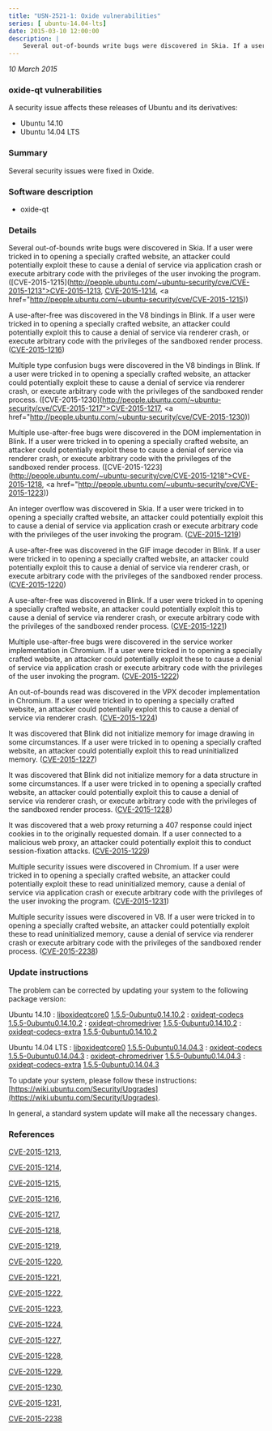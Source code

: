 ```yaml
---
title: "USN-2521-1: Oxide vulnerabilities"
series: [ ubuntu-14.04-lts]
date: 2015-03-10 12:00:00
description: |
    Several out-of-bounds write bugs were discovered in Skia. If a user were tricked in to opening a specially crafted website, an attacker could potentially exploit these to cause a denial of service via application crash or execute arbitrary code with the privileges of the user invoking the program. ([CVE-2015-1215](http://people.ubuntu.com/~ubuntu-security/cve/CVE-2015-1213">CVE-2015-1213</a>, <a href="http://people.ubuntu.com/~ubuntu-security/cve/CVE-2015-1214">CVE-2015-1214</a>, <a href="http://people.ubuntu.com/~ubuntu-security/cve/CVE-2015-1215))
--- 
```

 
 

*10 March 2015*

### oxide-qt vulnerabilities

A security issue affects these releases of Ubuntu and its derivatives:

* Ubuntu 14.10
* Ubuntu 14.04 LTS

### Summary

Several security issues were fixed in Oxide. 

### Software description

* oxide-qt 

### Details

Several out-of-bounds write bugs were discovered in Skia. If a user were tricked in to opening a specially crafted website, an attacker could potentially exploit these to cause a denial of service via application crash or execute arbitrary code with the privileges of the user invoking the program. ([CVE-2015-1215](http://people.ubuntu.com/~ubuntu-security/cve/CVE-2015-1213">CVE-2015-1213</a>, <a href="http://people.ubuntu.com/~ubuntu-security/cve/CVE-2015-1214">CVE-2015-1214</a>, <a href="http://people.ubuntu.com/~ubuntu-security/cve/CVE-2015-1215))

A use-after-free was discovered in the V8 bindings in Blink. If a user were tricked in to opening a specially crafted website, an attacker could potentially exploit this to cause a denial of service via renderer crash, or execute arbitrary code with the privileges of the sandboxed render process. ([CVE-2015-1216](http://people.ubuntu.com/~ubuntu-security/cve/CVE-2015-1216))

Multiple type confusion bugs were discovered in the V8 bindings in Blink. If a user were tricked in to opening a specially crafted website, an attacker could potentially exploit these to cause a denial of service via renderer crash, or execute arbitrary code with the privileges of the sandboxed render process. ([CVE-2015-1230](http://people.ubuntu.com/~ubuntu-security/cve/CVE-2015-1217">CVE-2015-1217</a>, <a href="http://people.ubuntu.com/~ubuntu-security/cve/CVE-2015-1230))

Multiple use-after-free bugs were discovered in the DOM implementation in Blink. If a user were tricked in to opening a specially crafted website, an attacker could potentially exploit these to cause a denial of service via renderer crash, or execute arbitrary code with the privileges of the sandboxed render process. ([CVE-2015-1223](http://people.ubuntu.com/~ubuntu-security/cve/CVE-2015-1218">CVE-2015-1218</a>, <a href="http://people.ubuntu.com/~ubuntu-security/cve/CVE-2015-1223))

An integer overflow was discovered in Skia. If a user were tricked in to opening a specially crafted website, an attacker could potentially exploit this to cause a denial of service via application crash or execute arbitrary code with the privileges of the user invoking the program. ([CVE-2015-1219](http://people.ubuntu.com/~ubuntu-security/cve/CVE-2015-1219))

A use-after-free was discovered in the GIF image decoder in Blink. If a user were tricked in to opening a specially crafted website, an attacker could potentially exploit this to cause a denial of service via renderer crash, or execute arbitrary code with the privileges of the sandboxed render process. ([CVE-2015-1220](http://people.ubuntu.com/~ubuntu-security/cve/CVE-2015-1220))

A use-after-free was discovered in Blink. If a user were tricked in to opening a specially crafted website, an attacker could potentially exploit this to cause a denial of service via renderer crash, or execute arbitrary code with the privileges of the sandboxed render process. ([CVE-2015-1221](http://people.ubuntu.com/~ubuntu-security/cve/CVE-2015-1221))

Multiple use-after-free bugs were discovered in the service worker implementation in Chromium. If a user were tricked in to opening a specially crafted website, an attacker could potentially exploit these to cause a denial of service via application crash or execute arbitrary code with the privileges of the user invoking the program. ([CVE-2015-1222](http://people.ubuntu.com/~ubuntu-security/cve/CVE-2015-1222))

An out-of-bounds read was discovered in the VPX decoder implementation in Chromium. If a user were tricked in to opening a specially crafted website, an attacker could potentially exploit this to cause a denial of service via renderer crash. ([CVE-2015-1224](http://people.ubuntu.com/~ubuntu-security/cve/CVE-2015-1224))

It was discovered that Blink did not initialize memory for image drawing in some circumstances. If a user were tricked in to opening a specially crafted website, an attacker could potentially exploit this to read uninitialized memory. ([CVE-2015-1227](http://people.ubuntu.com/~ubuntu-security/cve/CVE-2015-1227))

It was discovered that Blink did not initialize memory for a data structure in some circumstances. If a user were tricked in to opening a specially crafted website, an attacker could potentially exploit this to cause a denial of service via renderer crash, or execute arbitrary code with the privileges of the sandboxed render process. ([CVE-2015-1228](http://people.ubuntu.com/~ubuntu-security/cve/CVE-2015-1228))

It was discovered that a web proxy returning a 407 response could inject cookies in to the originally requested domain. If a user connected to a malicious web proxy, an attacker could potentially exploit this to conduct session-fixation attacks. ([CVE-2015-1229](http://people.ubuntu.com/~ubuntu-security/cve/CVE-2015-1229))

Multiple security issues were discovered in Chromium. If a user were tricked in to opening a specially crafted website, an attacker could potentially exploit these to read uninitialized memory, cause a denial of service via application crash or execute arbitrary code with the privileges of the user invoking the program. ([CVE-2015-1231](http://people.ubuntu.com/~ubuntu-security/cve/CVE-2015-1231))

Multiple security issues were discovered in V8. If a user were tricked in to opening a specially crafted website, an attacker could potentially exploit these to read uninitialized memory, cause a denial of service via renderer crash or execute arbitrary code with the privileges of the sandboxed render process. ([CVE-2015-2238](http://people.ubuntu.com/~ubuntu-security/cve/CVE-2015-2238)) 

### Update instructions

The problem can be corrected by updating your system to the following package version:

Ubuntu 14.10
 : [liboxideqtcore0](https://launchpad.net/ubuntu/+source/oxide-qt) <span> [1.5.5-0ubuntu0.14.10.2](https://launchpad.net/ubuntu/+source/oxide-qt/1.5.5-0ubuntu0.14.10.2) </span> 
 : [oxideqt-codecs](https://launchpad.net/ubuntu/+source/oxide-qt) <span> [1.5.5-0ubuntu0.14.10.2](https://launchpad.net/ubuntu/+source/oxide-qt/1.5.5-0ubuntu0.14.10.2) </span> 
 : [oxideqt-chromedriver](https://launchpad.net/ubuntu/+source/oxide-qt) <span> [1.5.5-0ubuntu0.14.10.2](https://launchpad.net/ubuntu/+source/oxide-qt/1.5.5-0ubuntu0.14.10.2) </span> 
 : [oxideqt-codecs-extra](https://launchpad.net/ubuntu/+source/oxide-qt) <span> [1.5.5-0ubuntu0.14.10.2](https://launchpad.net/ubuntu/+source/oxide-qt/1.5.5-0ubuntu0.14.10.2) </span> 

Ubuntu 14.04 LTS
 : [liboxideqtcore0](https://launchpad.net/ubuntu/+source/oxide-qt) <span> [1.5.5-0ubuntu0.14.04.3](https://launchpad.net/ubuntu/+source/oxide-qt/1.5.5-0ubuntu0.14.04.3) </span> 
 : [oxideqt-codecs](https://launchpad.net/ubuntu/+source/oxide-qt) <span> [1.5.5-0ubuntu0.14.04.3](https://launchpad.net/ubuntu/+source/oxide-qt/1.5.5-0ubuntu0.14.04.3) </span> 
 : [oxideqt-chromedriver](https://launchpad.net/ubuntu/+source/oxide-qt) <span> [1.5.5-0ubuntu0.14.04.3](https://launchpad.net/ubuntu/+source/oxide-qt/1.5.5-0ubuntu0.14.04.3) </span> 
 : [oxideqt-codecs-extra](https://launchpad.net/ubuntu/+source/oxide-qt) <span> [1.5.5-0ubuntu0.14.04.3](https://launchpad.net/ubuntu/+source/oxide-qt/1.5.5-0ubuntu0.14.04.3) </span> 

To update your system, please follow these instructions: [https://wiki.ubuntu.com/Security/Upgrades](https://wiki.ubuntu.com/Security/Upgrades).

In general, a standard system update will make all the necessary changes. 

### References

 
 [CVE-2015-1213](http://people.ubuntu.com/~ubuntu-security/cve/CVE-2015-1213), 

 [CVE-2015-1214](http://people.ubuntu.com/~ubuntu-security/cve/CVE-2015-1214), 

 [CVE-2015-1215](http://people.ubuntu.com/~ubuntu-security/cve/CVE-2015-1215), 

 [CVE-2015-1216](http://people.ubuntu.com/~ubuntu-security/cve/CVE-2015-1216), 

 [CVE-2015-1217](http://people.ubuntu.com/~ubuntu-security/cve/CVE-2015-1217), 

 [CVE-2015-1218](http://people.ubuntu.com/~ubuntu-security/cve/CVE-2015-1218), 

 [CVE-2015-1219](http://people.ubuntu.com/~ubuntu-security/cve/CVE-2015-1219), 

 [CVE-2015-1220](http://people.ubuntu.com/~ubuntu-security/cve/CVE-2015-1220), 

 [CVE-2015-1221](http://people.ubuntu.com/~ubuntu-security/cve/CVE-2015-1221), 

 [CVE-2015-1222](http://people.ubuntu.com/~ubuntu-security/cve/CVE-2015-1222), 

 [CVE-2015-1223](http://people.ubuntu.com/~ubuntu-security/cve/CVE-2015-1223), 

 [CVE-2015-1224](http://people.ubuntu.com/~ubuntu-security/cve/CVE-2015-1224), 

 [CVE-2015-1227](http://people.ubuntu.com/~ubuntu-security/cve/CVE-2015-1227), 

 [CVE-2015-1228](http://people.ubuntu.com/~ubuntu-security/cve/CVE-2015-1228), 

 [CVE-2015-1229](http://people.ubuntu.com/~ubuntu-security/cve/CVE-2015-1229), 

 [CVE-2015-1230](http://people.ubuntu.com/~ubuntu-security/cve/CVE-2015-1230), 

 [CVE-2015-1231](http://people.ubuntu.com/~ubuntu-security/cve/CVE-2015-1231), 

 [CVE-2015-2238](http://people.ubuntu.com/~ubuntu-security/cve/CVE-2015-2238)
 

